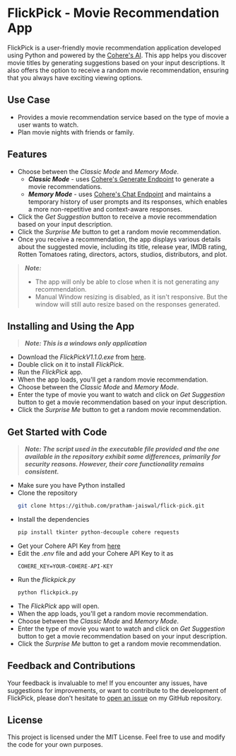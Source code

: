 # FlickPick - Movie Recommendation App
FlickPick is a user-friendly movie recommendation application developed using Python and powered by the [Cohere's AI](https://cohere.com/). This app helps you discover movie titles by generating suggestions based on your input descriptions. It also offers the option to receive a random movie recommendation, ensuring that you always have exciting viewing options.

## Use Case
- Provides a movie recommendation service based on the type of movie a user wants to watch.
- Plan movie nights with friends or family.

## Features
- Choose between the *Classic Mode* and *Memory Mode*.
    - ***Classic Mode*** - uses [Cohere's Generate Endpoint](https://docs.cohere.com/reference/generate) to generate a movie recommendations.
    - ***Memory Mode*** - uses [Cohere's Chat Endpoint](https://docs.cohere.com/reference/chat) and maintains a temporary history of user prompts and its responses, which enables a more non-repetitive and context-aware responses.
- Click the *Get Suggestion* button to receive a movie recommendation based on your input description.
- Click the *Surprise Me* button to get a random movie recommendation.
- Once you receive a recommendation, the app displays various details about the suggested movie, including its title, release year, IMDB rating, Rotten Tomatoes rating, directors, actors, studios, distributors, and plot.
> ***Note:***
> - The app will only be able to close when it is not generating any recommendation.
> - Manual Window resizing is disabled, as it isn't responsive. But the window will still auto resize based on the responses generated.

## Installing and Using the App
> ***Note: This is a windows only application***
- Download the *FlickPickV1.1.0.exe* from [here](https://github.com/pratham-jaiswal/flick-pick/releases/).
- Double click on it to install *FlickPick*.
- Run the *FlickPick* app.
- When the app loads, you'll get a random movie recommendation.
- Choose between the *Classic Mode* and *Memory Mode*.
- Enter the type of movie you want to watch and click on *Get Suggestion* button to get a movie recommendation based on your input description.
- Click the *Surprise Me* button to get a random movie recommendation.

## Get Started with Code
> ***Note: The script used in the executable file provided and the one available in the repository exhibit some differences, primarily for security reasons. However, their core functionality remains consistent.***
- Make sure you have Python installed
- Clone the repository
    ```sh
    git clone https://github.com/pratham-jaiswal/flick-pick.git
    ```
- Install the dependencies
    ```sh
    pip install tkinter python-decouple cohere requests
    ```
- Get your Cohere API Key from [here](https://dashboard.cohere.com/api-keys)
- Edit the *.env* file and add your Cohere API Key to it as
    ```.env
    COHERE_KEY=YOUR-COHERE-API-KEY
    ```
- Run the *flickpick.py*
    ```sh
    python flickpick.py
    ```
- The *FlickPick* app will open.
- When the app loads, you'll get a random movie recommendation.
- Choose between the *Classic Mode* and *Memory Mode*.
- Enter the type of movie you want to watch and click on *Get Suggestion* button to get a movie recommendation based on your input description.
- Click the *Surprise Me* button to get a random movie recommendation.

## Feedback and Contributions
Your feedback is invaluable to me! If you encounter any issues, have suggestions for improvements, or want to contribute to the development of FlickPick, please don't hesitate to [open an issue](https://github.com/pratham-jaiswal/flick-pick/issues) on my GitHub repository.

## License
This project is licensed under the MIT License. Feel free to use and modify the code for your own purposes.